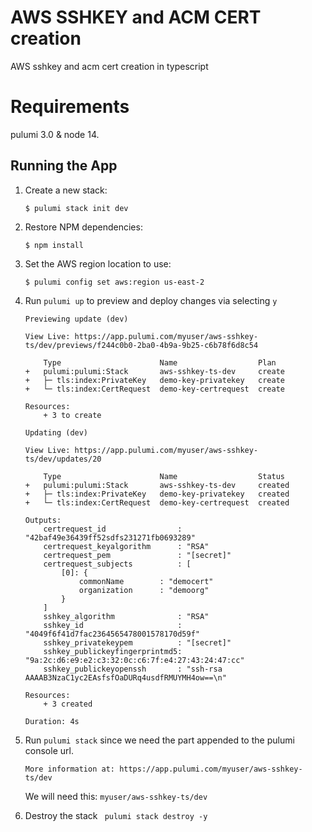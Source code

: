 
# AWS SSHKEY and ACM CERT creation 

AWS sshkey and acm cert creation in typescript

# Requirements

pulumi 3.0 & node 14.

## Running the App

1.  Create a new stack:

    ```
    $ pulumi stack init dev
    ```

1.  Restore NPM dependencies:

    ```
    $ npm install
    ```
    
1. Set the AWS region location to use:
    
    ```
    $ pulumi config set aws:region us-east-2
    ```

1.  Run `pulumi up` to preview and deploy changes via selecting `y`

    ```
    Previewing update (dev)

    View Live: https://app.pulumi.com/myuser/aws-sshkey-ts/dev/previews/f244c0b0-2ba0-4b9a-9b25-c6b78f6d8c54

        Type                      Name                  Plan       
    +   pulumi:pulumi:Stack       aws-sshkey-ts-dev     create     
    +   ├─ tls:index:PrivateKey   demo-key-privatekey   create     
    +   └─ tls:index:CertRequest  demo-key-certrequest  create     
    
    Resources:
        + 3 to create

    Updating (dev)

    View Live: https://app.pulumi.com/myuser/aws-sshkey-ts/dev/updates/20

        Type                      Name                  Status      
    +   pulumi:pulumi:Stack       aws-sshkey-ts-dev     created     
    +   ├─ tls:index:PrivateKey   demo-key-privatekey   created     
    +   └─ tls:index:CertRequest  demo-key-certrequest  created     
    
    Outputs:
        certrequest_id                : "42baf49e36439ff52sdfs231271fb0693289"
        certrequest_keyalgorithm      : "RSA"
        certrequest_pem               : "[secret]"
        certrequest_subjects          : [
            [0]: {
                commonName        : "democert"
                organization      : "demoorg"
            }
        ]
        sshkey_algorithm              : "RSA"
        sshkey_id                     : "4049f6f41d7fac2364565478001578170d59f"
        sshkey_privatekeypem          : "[secret]"
        sshkey_publickeyfingerprintmd5: "9a:2c:d6:e9:e2:c3:32:0c:c6:7f:e4:27:43:24:47:cc"
        sshkey_publickeyopenssh       : "ssh-rsa AAAAB3NzaC1yc2EAsfsfOaDURq4usdfRMUYMH4ow==\n"

    Resources:
        + 3 created

    Duration: 4s
    ```

1.  Run `pulumi stack` since we need the part appended to the pulumi console url.
   
    ```
    More information at: https://app.pulumi.com/myuser/aws-sshkey-ts/dev
    ```
    We will need this: `myuser/aws-sshkey-ts/dev`

1. Destroy the stack
    ` pulumi stack destroy -y`